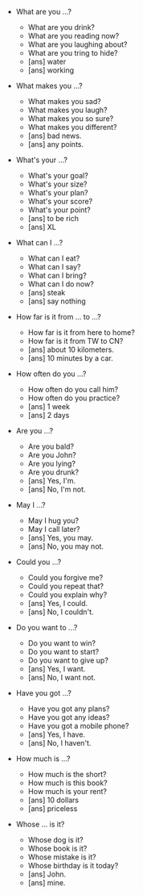 - What are you ...?
  - What are you drink?
  - What are you reading now?
  - What are you laughing about?
  - What are you tring to hide?
  - [ans] water
  - [ans] working

- What makes you ...?
  - What makes you sad?
  - What makes you laugh?
  - What makes you so sure?
  - What makes you different?
  - [ans] bad news.
  - [ans] any points.

- What's your ...?
  - What's your goal?
  - What's your size?
  - What's your plan?
  - What's your score?
  - What's your point?
  - [ans] to be rich
  - [ans] XL

- What can I ...?
  - What can I eat?
  - What can I say?
  - What can I bring?
  - What can I do now?
  - [ans] steak
  - [ans] say nothing





- How far is it from ... to ...?
  - How far is it from here to home?
  - How far is it from TW to CN?
  - [ans] about 10 kilometers.
  - [ans] 10 minutes by a car.

- How often do you ...?
  - How often do you call him?
  - How often do you practice?
  - [ans] 1 week
  - [ans] 2 days

- Are you ...?
  - Are you bald?
  - Are you John?
  - Are you lying?
  - Are you drunk?
  - [ans] Yes, I'm.
  - [ans] No, I'm not.

- May I ...?
  - May I hug you?
  - May I call later?
  - [ans] Yes, you may.
  - [ans] No, you may not.

- Could you ...?
  - Could you forgive me?
  - Could you repeat that?
  - Could you explain why?
  - [ans] Yes, I could.
  - [ans] No, I couldn't.

- Do you want to ...?
  - Do you want to win?
  - Do you want to start?
  - Do you want to give up?
  - [ans] Yes, I want.
  - [ans] No, I want not.

- Have you got ...?
  - Have you got any plans?
  - Have you got any ideas?
  - Have you got a mobile phone?
  - [ans] Yes, I have.
  - [ans] No, I haven't.

- How much is ...?
  - How much is the short?
  - How much is this book?
  - How much is your rent?
  - [ans] 10 dollars
  - [ans] priceless

- Whose ... is it?
  - Whose dog is it?
  - Whose book is it?
  - Whose mistake is it?
  - Whose birthday is it today?
  - [ans] John.
  - [ans] mine.

